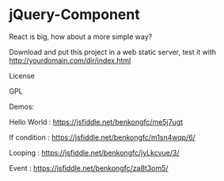 # jQuery-Component
React is big, how about a more simple way?

Download and put this project in a web static server, test it with http://yourdomain.com/dir/index.html

License

GPL

Demos:

Hello World : https://jsfiddle.net/benkongfc/me5j7ugt

If condition : https://jsfiddle.net/benkongfc/m1sn4wqp/6/

Looping : https://jsfiddle.net/benkongfc/jyLkcvue/3/

Event : https://jsfiddle.net/benkongfc/za8t3om5/
